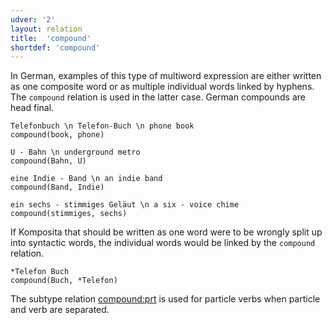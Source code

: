 ```yaml
---
udver: '2'
layout: relation
title:  'compound'
shortdef: 'compound'
---
```


In German, examples of this type of multiword expression are either written
as one composite word or as multiple individual words linked by hyphens.
The `compound` relation is used in the latter case. German compounds are head final.

~~~ sdparse
Telefonbuch \n Telefon-Buch \n phone book
compound(book, phone)
~~~

~~~ sdparse
U - Bahn \n underground metro
compound(Bahn, U)
~~~

~~~ sdparse
eine Indie - Band \n an indie band
compound(Band, Indie)
~~~

~~~ sdparse
ein sechs - stimmiges Geläut \n a six - voice chime
compound(stimmiges, sechs)
~~~

If Komposita that should be written as one word were to be wrongly split up into syntactic words,
the individual words would be linked by the `compound` relation.

~~~ sdparse
*Telefon Buch
compound(Buch, *Telefon)
~~~

The subtype relation [compound:prt]() is used for particle verbs when
particle and verb are separated.
<!-- Interlanguage links updated Po 6. listopadu 2023, 21:42:36 CET -->
